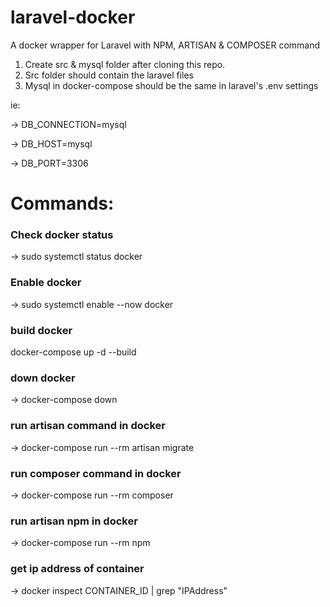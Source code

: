 # laravel-docker
A docker wrapper for Laravel with NPM, ARTISAN & COMPOSER command

1. Create src & mysql folder after cloning this repo.
2. Src folder should contain the laravel files
3. Mysql in docker-compose should be the same in laravel's .env settings


ie:

-> DB_CONNECTION=mysql

-> DB_HOST=mysql

-> DB_PORT=3306

# Commands:
### Check docker status

-> sudo systemctl status docker

### Enable docker

-> sudo systemctl enable --now docker

### build docker

docker-compose up -d --build

### down docker

-> docker-compose down

### run artisan command in docker

-> docker-compose run --rm artisan migrate

### run composer command in docker

-> docker-compose run --rm composer 

### run artisan npm in docker

-> docker-compose run --rm npm

### get ip address of container

-> docker inspect CONTAINER_ID | grep "IPAddress"